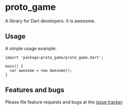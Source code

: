 # proto_game

A library for Dart developers. It is awesome.

## Usage

A simple usage example:

    import 'package:proto_game/proto_game.dart';

    main() {
      var awesome = new Awesome();
    }

## Features and bugs

Please file feature requests and bugs at the [issue tracker][tracker].

[tracker]: http://example.com/issues/replaceme
